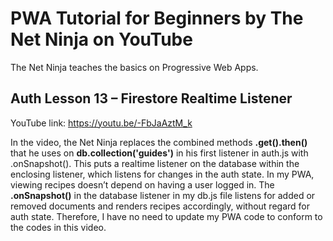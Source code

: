 # PWA Tutorial for Beginners by The Net Ninja on YouTube

The Net Ninja teaches the basics on Progressive Web Apps.

## Auth Lesson 13 – Firestore Realtime Listener

YouTube link:  https://youtu.be/-FbJaAztM_k

In the video, the Net Ninja replaces the combined methods __.get().then()__ that he uses on __db.collection('guides')__ in his first listener in auth.js with .onSnapshot(). This puts a realtime listener on the database within the enclosing listener, which listens for changes in the auth state. In my PWA, viewing recipes doesn’t depend on having a user logged in. The __.onSnapshot()__ in the database listener in my db.js file listens for added or removed documents and renders recipes accordingly, without regard for auth state. Therefore, I have no need to update my PWA code to conform to the codes in this video.
